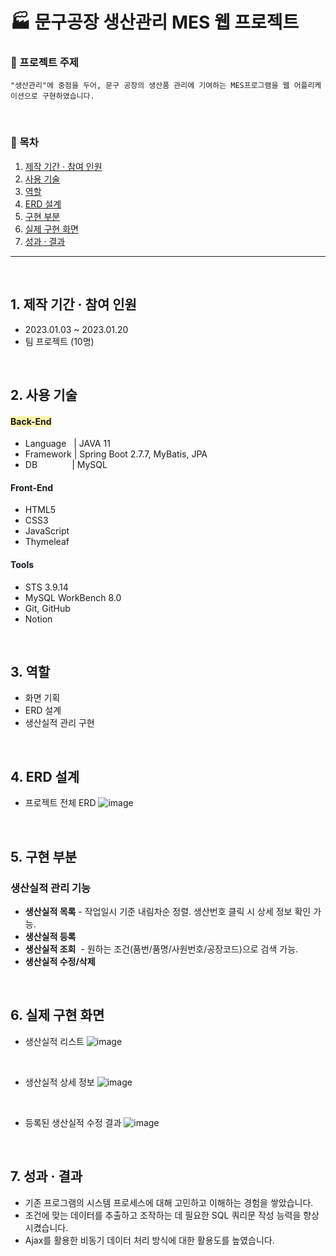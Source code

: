 <h1>🏭 문구공장 생산관리 MES 웹 프로젝트 </h1>

### 📌 프로젝트 주제  
    "생산관리"에 중점을 두어, 문구 공장의 생산품 관리에 기여하는 MES프로그램을 웹 어플리케이션으로 구현하였습니다.

<br/>

### 📍 목차
1. [제작 기간 · 참여 인원](#제작-기간--참여-인원)
2. [사용 기술](#사용-기술)
3. [역할](#역할)
4. [ERD 설계](#erd-설계)
5. [구현 부분](#구현-부분)
6. [실제 구현 화면](#실제-구현-화면)
7. [성과 · 결과](#성과-·-결과)

---

</br>

## 1. 제작 기간 · 참여 인원
- 2023.01.03 ~ 2023.01.20
- 팀 프로젝트 (10명)

</br>

## 2. 사용 기술
#### <span style='background-color:#fff5b1'>Back-End</span>
- Language&nbsp;&nbsp;  | JAVA 11
- Framework | Spring Boot 2.7.7, MyBatis, JPA
- DB &nbsp;&nbsp;&nbsp;&nbsp;&nbsp;&nbsp;&nbsp;&nbsp;&nbsp;&nbsp;&nbsp;&nbsp; | MySQL

#### <span style='background-color:#f6f8fa'>Front-End</span>
- HTML5
- CSS3
- JavaScript
- Thymeleaf

#### <span style='background-color:#f6f8fa'>Tools</span>
- STS 3.9.14
- MySQL WorkBench 8.0
- Git, GitHub
- Notion

</br>

## 3. 역할
- 화면 기획
- ERD 설계
- 생산실적 관리 구현

</br>

## 4. ERD 설계
- 프로젝트 전체 ERD
![image](https://github.com/bono039/munguFactory/assets/67899934/9ebde328-50fd-48a6-8cee-4ee1b2f5aa3a)

 

</br>

## 5. 구현 부분
### **생산실적 관리 기능**
- **생산실적 목록** - 작업일시 기준 내림차순 정렬. 생산번호 클릭 시 상세 정보 확인 가능.
- **생산실적 등록**
- **생산실적 조회**&nbsp; - 원하는 조건(품번/품명/사원번호/공장코드)으로 검색 가능.
- **생산실적 수정/삭제**

</br>

## 6. 실제 구현 화면
- 생산실적 리스트
![image](https://github.com/bono039/munguFactory/assets/67899934/0039619b-dfe5-4815-8e0e-58214dddfae0)


</br>

- 생산실적 상세 정보
![image](https://github.com/bono039/munguFactory/assets/67899934/3beff938-cc6c-4a71-9922-0ae57c58ed69)


</br>

- 등록된 생산실적 수정 결과
![image](https://github.com/bono039/munguFactory/assets/67899934/b09f54ca-f2c0-4051-8b04-f4c8c4ab95f9)


</br>

## 7. 성과 · 결과
- 기존 프로그램의 시스템 프로세스에 대해 고민하고 이해하는 경험을 쌓았습니다.
- 조건에 맞는 데이터를 추출하고 조작하는 데 필요한 SQL 쿼리문 작성 능력을 향상시켰습니다.
- Ajax를 활용한 비동기 데이터 처리 방식에 대한 활용도를 높였습니다.

